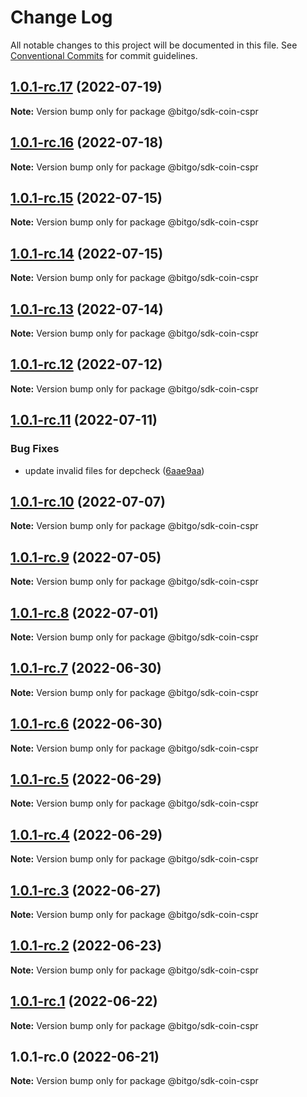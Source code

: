 # Change Log

All notable changes to this project will be documented in this file.
See [Conventional Commits](https://conventionalcommits.org) for commit guidelines.

## [1.0.1-rc.17](https://github.com/BitGo/BitGoJS/compare/@bitgo/sdk-coin-cspr@1.0.1-rc.15...@bitgo/sdk-coin-cspr@1.0.1-rc.17) (2022-07-19)

**Note:** Version bump only for package @bitgo/sdk-coin-cspr





## [1.0.1-rc.16](https://github.com/BitGo/BitGoJS/compare/@bitgo/sdk-coin-cspr@1.0.1-rc.15...@bitgo/sdk-coin-cspr@1.0.1-rc.16) (2022-07-18)

**Note:** Version bump only for package @bitgo/sdk-coin-cspr





## [1.0.1-rc.15](https://github.com/BitGo/BitGoJS/compare/@bitgo/sdk-coin-cspr@1.0.1-rc.14...@bitgo/sdk-coin-cspr@1.0.1-rc.15) (2022-07-15)

**Note:** Version bump only for package @bitgo/sdk-coin-cspr





## [1.0.1-rc.14](https://github.com/BitGo/BitGoJS/compare/@bitgo/sdk-coin-cspr@1.0.1-rc.12...@bitgo/sdk-coin-cspr@1.0.1-rc.14) (2022-07-15)

**Note:** Version bump only for package @bitgo/sdk-coin-cspr





## [1.0.1-rc.13](https://github.com/BitGo/BitGoJS/compare/@bitgo/sdk-coin-cspr@1.0.1-rc.12...@bitgo/sdk-coin-cspr@1.0.1-rc.13) (2022-07-14)

**Note:** Version bump only for package @bitgo/sdk-coin-cspr





## [1.0.1-rc.12](https://github.com/BitGo/BitGoJS/compare/@bitgo/sdk-coin-cspr@1.0.1-rc.11...@bitgo/sdk-coin-cspr@1.0.1-rc.12) (2022-07-12)

**Note:** Version bump only for package @bitgo/sdk-coin-cspr





## [1.0.1-rc.11](https://github.com/BitGo/BitGoJS/compare/@bitgo/sdk-coin-cspr@1.0.1-rc.10...@bitgo/sdk-coin-cspr@1.0.1-rc.11) (2022-07-11)


### Bug Fixes

* update invalid files for depcheck ([6aae9aa](https://github.com/BitGo/BitGoJS/commit/6aae9aaf1cb70d65a75fa6d208eaa26d371443a6))





## [1.0.1-rc.10](https://github.com/BitGo/BitGoJS/compare/@bitgo/sdk-coin-cspr@1.0.1-rc.9...@bitgo/sdk-coin-cspr@1.0.1-rc.10) (2022-07-07)

**Note:** Version bump only for package @bitgo/sdk-coin-cspr





## [1.0.1-rc.9](https://github.com/BitGo/BitGoJS/compare/@bitgo/sdk-coin-cspr@1.0.1-rc.8...@bitgo/sdk-coin-cspr@1.0.1-rc.9) (2022-07-05)

**Note:** Version bump only for package @bitgo/sdk-coin-cspr





## [1.0.1-rc.8](https://github.com/BitGo/BitGoJS/compare/@bitgo/sdk-coin-cspr@1.0.1-rc.7...@bitgo/sdk-coin-cspr@1.0.1-rc.8) (2022-07-01)

**Note:** Version bump only for package @bitgo/sdk-coin-cspr





## [1.0.1-rc.7](https://github.com/BitGo/BitGoJS/compare/@bitgo/sdk-coin-cspr@1.0.1-rc.6...@bitgo/sdk-coin-cspr@1.0.1-rc.7) (2022-06-30)

**Note:** Version bump only for package @bitgo/sdk-coin-cspr





## [1.0.1-rc.6](https://github.com/BitGo/BitGoJS/compare/@bitgo/sdk-coin-cspr@1.0.1-rc.5...@bitgo/sdk-coin-cspr@1.0.1-rc.6) (2022-06-30)

**Note:** Version bump only for package @bitgo/sdk-coin-cspr





## [1.0.1-rc.5](https://github.com/BitGo/BitGoJS/compare/@bitgo/sdk-coin-cspr@1.0.1-rc.3...@bitgo/sdk-coin-cspr@1.0.1-rc.5) (2022-06-29)

**Note:** Version bump only for package @bitgo/sdk-coin-cspr





## [1.0.1-rc.4](https://github.com/BitGo/BitGoJS/compare/@bitgo/sdk-coin-cspr@1.0.1-rc.3...@bitgo/sdk-coin-cspr@1.0.1-rc.4) (2022-06-29)

**Note:** Version bump only for package @bitgo/sdk-coin-cspr





## [1.0.1-rc.3](https://github.com/BitGo/BitGoJS/compare/@bitgo/sdk-coin-cspr@1.0.1-rc.2...@bitgo/sdk-coin-cspr@1.0.1-rc.3) (2022-06-27)

**Note:** Version bump only for package @bitgo/sdk-coin-cspr





## [1.0.1-rc.2](https://github.com/BitGo/BitGoJS/compare/@bitgo/sdk-coin-cspr@1.0.1-rc.1...@bitgo/sdk-coin-cspr@1.0.1-rc.2) (2022-06-23)

**Note:** Version bump only for package @bitgo/sdk-coin-cspr





## [1.0.1-rc.1](https://github.com/BitGo/BitGoJS/compare/@bitgo/sdk-coin-cspr@1.0.1-rc.0...@bitgo/sdk-coin-cspr@1.0.1-rc.1) (2022-06-22)

**Note:** Version bump only for package @bitgo/sdk-coin-cspr





## 1.0.1-rc.0 (2022-06-21)

**Note:** Version bump only for package @bitgo/sdk-coin-cspr
